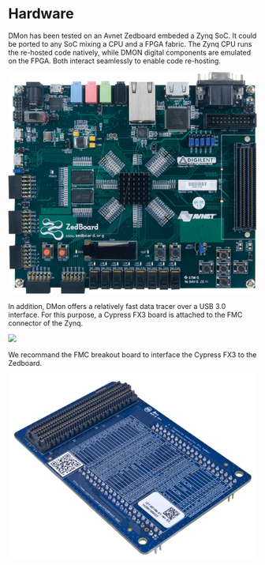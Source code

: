 # Hardware

DMon has been tested on an Avnet Zedboard embeded a Zynq SoC. It could be ported to any SoC mixing a CPU and a FPGA fabric. The Zynq CPU runs the re-hosted code natively, while DMON digital components are emulated on the FPGA. Both interact seamlessly to enable code re-hosting.

![](../../../.gitbook/assets/image.png)

In addition, DMon offers a relatively fast data tracer over a USB 3.0 interface. For this purpose, a Cypress FX3 board is attached to the FMC connector of the Zynq.   


![](../../../.gitbook/assets/image%20%281%29.png)

We recommand the FMC breakout board to interface the Cypress FX3 to the Zedboard.  


![](../../../.gitbook/assets/image%20%282%29.png)

